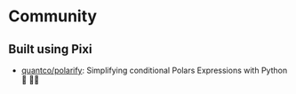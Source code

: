 # Community

## Built using Pixi

- [quantco/polarify](https://github.com/quantco/polarify): Simplifying conditional Polars Expressions with Python 🐍 🐻‍❄️

